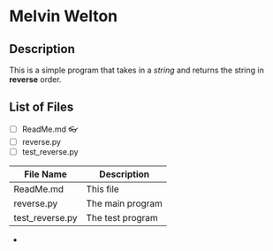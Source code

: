 # Melvin Welton

## Description
This is a simple program that takes in a *string* and returns the string in **reverse** order.

## List of Files

- [ ] ReadMe.md 👓
- [ ] reverse.py
- [ ] test_reverse.py

| File Name | Description |
| --- | --- |
| ReadMe.md | This file |
| reverse.py | The main program |
| test_reverse.py | The test program |


*